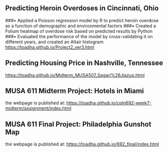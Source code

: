 ## Predicting Heroin Overdoses in Cincinnati, Ohio
###• Applied a Poisson regression model by R to predict heroin overdose as a function of demographic and environmental factors
###• Created a Folium heatmap of overdose risk based on predicted results by Python
###• Evaluated the performance of the model by cross-validating it on different years, and created an Altair histogram
https://toadha.github.io/Project2_ver3.html

## Predicting Housing Price in Nashville, Tennessee
https://toadha.github.io/Midterm_MUSA507_Sagari%26Jiazuo.html

## MUSA 611 Midterm Project: Hotels in Miami
the webpage is published at:
https://toadha.github.io/cpln692-week7-midterm/assignment/index.html

## MUSA 611 Final Project: Philadelphia Gunshot Map
the webpage is published at:
https://toadha.github.io/692_final/index.html
